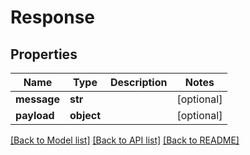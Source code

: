 # Response

## Properties
Name | Type | Description | Notes
------------ | ------------- | ------------- | -------------
**message** | **str** |  | [optional] 
**payload** | **object** |  | [optional] 

[[Back to Model list]](../README.md#documentation-for-models) [[Back to API list]](../README.md#documentation-for-api-endpoints) [[Back to README]](../README.md)


